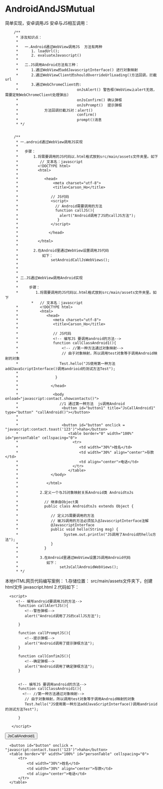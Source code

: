 # AndroidAndJSMutual
简单实现，安卓调用JS
安卓与JS相互调用：
      
        /**
         * 涉及知识点：
         *
         *   一.Android通过WebView调用JS  方法有两种
         *      1. loadUrl();
         *      2. evaluateJavascript()
         *
         *   二.JS调用Android方法有三种：
         *      1.通过WebView的addJavascriptInterface() 进行对象映射
         *      2.通过WebViewClient的shouldOverrideUrlLoading()方法回调，拦截url
         *      3.通过WebChromeClient的:
         *                           onJsAlert() 警告框(WebView上alert无效，需要定制WebChromeClient处理弹出)
         *                           onJsConfirm() 确认弹框
         *                           onJsPrompt()  提示弹框
         *            方法回调拦截JS对：alert()
         *                           confirm()
         *                           prompt()消息
         * */


        /**
         * 一.android通过WebView调用JS实现
         *
         *   步骤：
         *       1.将需要调用的JS代码以.html格式放到src/main/assets文件夹里。如下
         *          // 文本名：javascript
         *         <!DOCTYPE html>
         *         <html>
         *
         *            <head>
         *                <meta charset="utf-8">
         *                <title>Carson_Ho</title>
         *
         *               // JS代码
         *               <script>
         *                 // Android需要调用的方法
         *                 function callJS(){
         *                   alert("Android调用了JS的callJS方法");
         *                  }
         *               </script>
         *
         *              </head>
         *
         *         </html>
         *
         *       2.在Android里通过WebView设置调用JS代码
         *           如下：
         *               setAndroidCallJsWebViews();
         *
         *
         *
         * 二.JS通过WebView调用Android实现
         *
         *     步骤：
         *        1.将需要调用的JS代码以.html格式放到src/main/assets文件夹里。如下
                *   // 文本名：javascript
         *          <!DOCTYPE html>
         *          <html>
         *             <head>
         *                <meta charset="utf-8">
         *                <title>Carson_Ho</title>
         *
         *                // JS代码
         *                <!-- 编写JS 要调用android的方法-->
         *                function callClassAndroid1(){
         *                    <!-- //第一种方法通过对象映射-->
         *                    // 由于对象映射，所以调用test对象等于调用Android映射的对象
         *                   Test.hello("JS使用第一种方法addJavaScriptInterface()调用andrioid的测试方法Test");
         *
         *                 }
         *
         *               </head>
         *
         *                <body onload="javascript:contact.showcontacts()">
         *                   //1 通过第一种方法  js调用Android
         *                    <button id="button1" title="JsCallAndroid1" type="button" "callAndroid()"></button>
         *
         *
         *                    <button id="button" onclick = "javascript:contact.toast('123')">haha</button>
         *                       <table border="0" width="100%" id="personTable" cellspacing="0">
         *                         <tr>
         *                            <td width="30%">姓名</td>
         *                            <td width="30%" align="center">存款</td>
         *                            <td align="center">电话</td>
         *                         </tr>
         *                       </table>
         *               </body>
         *
         *             </html>
         *
         *          2.定义一个与JS对象映射关系Android类 AndroidtoJs
         *
         *            // 继承自Object类
         *            public class AndroidtoJs extends Object {
         *
         *               // 定义JS需要调用的方法
         *               // 被JS调用的方法必须加入@JavascriptInterface注解
         *               @JavascriptInterface
         *               public void hello(String msg) {
         *                     System.out.println("JS调用了Android的hello方法");
         *               }
         *            }
         *
         *          3.在Android里通过WebView设置JS调用Android代码
         *             如下：
         *                   setJsCallAndroidWebViews();
         * */
         
本地HTML网页代码编写案例：
    1.存储位置： src/main/assets文件夹下，创建html文件 javascript.html
    2.代码如下：
         <!DOCTYPE html>
<html>

  <head>
      <meta charset="utf-8">
      <title>安卓端编写的本地网页</title>

      <script>
         <!-- 编写android要调用JS的方法-->
          function callAlertJS(){
             <!--警告弹框-->
             alert("Android调用了JS的callJS方法");

          }

          function callPromptJS(){
             <!--提示弹框-->
             alert("Android调用了提示弹框方法");
          }

          function callConfimJS(){
             <!--确定弹框-->
             alert("Android调用了确定弹框方法");
          }


          <!-- 编写JS 要调用android的方法-->
          function callClassAndroid1(){
            <!-- //第一种方法通过对象映射-->
             // 由于对象映射，所以调用test对象等于调用Android映射的对象
             Test.hello("JS使用第一种方法addJavaScriptInterface()调用andrioid的测试方法Test");

          }

       </script>

  </head>



  <body>
     <!--//1 通过第一种方法  js调用Android
         注意： 这里的onclick 点击事件，是你在上面定义的函数名
     -->
     <button type="button" id="button1" onclick="callClassAndroid1()">JsCallAndroid1</button>


      <button id="button" onclick = "javascript:contact.toast('123')">haha</button>
      <table border="0" width="100%" id="personTable" cellspacing="0">
          <tr>
              <td width="30%">姓名</td>
              <td width="30%" align="center">存款</td>
              <td align="center">电话</td>
          </tr>
      </table>
  </body>


</html>
  
